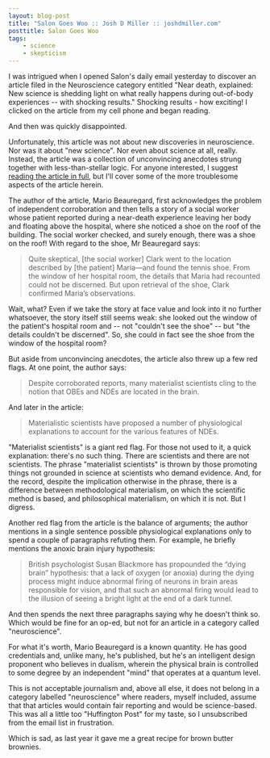 ```yaml
---
layout: blog-post
title: "Salon Goes Woo :: Josh D Miller :: joshdmiller.com"
posttitle: Salon Goes Woo
tags:
    - science
    - skepticism
---
```


I was intrigued when I opened Salon's daily email yesterday to discover an
article filed in the Neuroscience category entitled "Near death, explained: New
science is shedding light on what really happens during out-of-body experiences
-- with shocking results." Shocking results - how exciting! I clicked on the
article from my cell phone and began reading.

And then was quickly disappointed.

Unfortunately, this article was not about new discoveries in neuroscience. Nor
was it about "new science". Nor even about science at all, really. Instead, the
article was a collection of unconvincing anecdotes strung together with
less-than-stellar logic. For anyone interested, I suggest [reading the article
in full](http://www.salon.com/2012/04/21/near_death_explained/singleton/), but
I'll cover some of the more troublesome aspects of the article herein.

<!-- more -->

The author of the article, Mario Beauregard, first acknowledges the problem
of independent corroboration and then tells a story of a social worker whose
patient reported during a near-death experience leaving her body and floating
above the hospital, where she noticed a shoe on the roof of the building. The
social worker checked, and surely enough, there was a shoe on the roof! With
regard to the shoe, Mr Beauregard says: 

> Quite skeptical, \[the social worker\] Clark went to the location described
> by \[the patient\] Maria—and found the tennis shoe. From the window of her
> hospital room, the details that Maria had recounted could not be discerned.
> But upon retrieval of the shoe, Clark confirmed Maria’s observations.

Wait, what? Even if we take the story at face value and look into it no further
whatsoever, the story itself still seems weak: she looked out the window of the
patient's hospital room and -- not "couldn't see the shoe" -- but "the details
couldn't be discerned". So, she could in fact see the shoe from the window of
the hospital room?

But aside from unconvincing anecdotes, the article also threw up a few red
flags. At one point, the author says:

> Despite corroborated reports, many materialist scientists cling to the
> notion that OBEs and NDEs are located in the brain.

And later in the article:

> Materialistic scientists have proposed a number of physiological
> explanations to account for the various features of NDEs.

"Materialist scientists" is a giant red flag. For those not used to it, a quick
explanation: there's no such thing. There are scientists and there are not
scientists. The phrase "materialist scientists" is thrown by those promoting
things not grounded in science at scientists who demand evidence. And, for the
record, despite the implication otherwise in the phrase, there is a difference
between methodological materialism, on which the scientific method is based,
and philosophical materialism, on which it is not. But I digress.

Another red flag from the article is the balance of arguments; the author
mentions in a single sentence possible physiological explanations only to spend
a couple of paragraphs refuting them. For example, he briefly mentions the
anoxic brain injury hypothesis:

> British psychologist Susan Blackmore has propounded the “dying brain”
> hypothesis: that a lack of oxygen (or anoxia) during the dying process
> might induce abnormal firing of neurons in brain areas responsible for
> vision, and that such an abnormal firing would lead to the illusion of
> seeing a bright light at the end of a dark tunnel.

And then spends the next three paragraphs saying why he doesn't think so. Which
would be fine for an op-ed, but not for an article in a category called
"neuroscience".

For what it's worth, Mario Beauregard is a known quantity. He has good
credentials and, unlike many, he's published, but he's an intelligent design
proponent who believes in dualism, wherein the physical brain is controlled to
some degree by an independent "mind" that operates at a quantum level.

This is not acceptable journalism and, above all else, it does not belong in a
category labelled "neuroscience" where readers, myself included, assume that
that articles would contain fair reporting and would be science-based. This was
all a little too "Huffington Post" for my taste, so I unsubscribed from the email
list in frustration.

Which is sad, as last year it gave me a great recipe for brown butter brownies.

